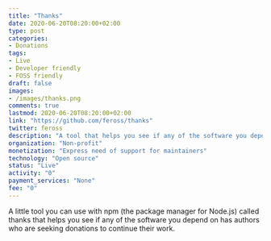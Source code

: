 ```yaml
---
title: "Thanks"
date: 2020-06-20T08:20:00+02:00
type: post
categories:
- Donations
tags:
- Live
- Developer friendly
- FOSS friendly
draft: false
images:
- /images/thanks.png
comments: true
lastmod: 2020-06-20T08:20:00+02:00
link: "https://github.com/feross/thanks"
twitter: feross
description: "A tool that helps you see if any of the software you depend on has authors seeking for donations"
organization: "Non-profit"
monetization: "Express need of support for maintainers"
technology: "Open source"
status: "Live"
activity: "0"
payment_services: "None"
fee: "0"
---
```


A little tool you can use with npm (the package manager for Node.js) called thanks that helps you see if any of the software you depend on has authors who are seeking donations to continue their work.<!--more-->

